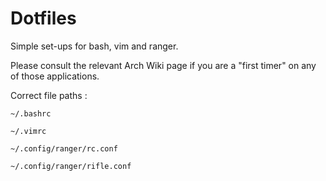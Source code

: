 # Dotfiles

Simple set-ups for bash, vim and ranger.

Please consult the relevant Arch Wiki page if you are a "first timer" on any of those applications.

Correct file paths :

```
~/.bashrc

~/.vimrc

~/.config/ranger/rc.conf

~/.config/ranger/rifle.conf

```
